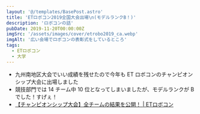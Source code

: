 ```yaml
---
layout: '@/templates/BasePost.astro'
title: 'ETロボコン2019全国大会出場\n(モデルランクB！)'
description: 'ロボコンの話'
pubDate: 2019-11-20T00:00:00Z
imgSrc: '/assets/images/cover/etrobo2019_ca.webp'
imgAlt: '広い会場でロボコンの表彰式をしているところ'
tags: 
  - ETロボコン
  - 大学
---
```


- 九州南地区大会でいい成績を残せたので今年も ET ロボコンのチャンピオンシップ大会に出場しました
- 競技部門では 14 チーム中 10 位となってしまいましたが、モデルランクが B でした！すげぇ！
- [【チャンピオンシップ大会】全チームの結果を公開！  |  ETロボコン](https://www.etrobo.jp/cs-2019-result/)

